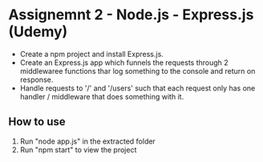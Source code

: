 # Assignemnt 2 - Node.js - Express.js (Udemy)

- Create a npm project and install Express.js.
- Create an Express.js app which funnels the requests through 2 middlewaree functions thar log something to the console and return on response.
- Handle requests to '/' and '/users' such that each request only has one handler / middleware that does something with it.

## How to use

1. Run "node app.js" in the extracted folder
2. Run "npm start" to view the project

